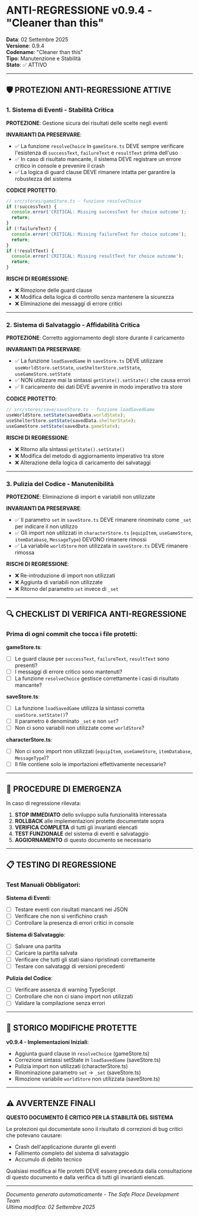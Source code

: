 # ANTI-REGRESSIONE v0.9.4 - "Cleaner than this"

**Data**: 02 Settembre 2025  
**Versione**: 0.9.4  
**Codename**: "Cleaner than this"  
**Tipo**: Manutenzione e Stabilità  
**Stato**: ✅ ATTIVO  

---

## 🛡️ PROTEZIONI ANTI-REGRESSIONE ATTIVE

### 1. Sistema di Eventi - Stabilità Critica

**PROTEZIONE**: Gestione sicura dei risultati delle scelte negli eventi

**INVARIANTI DA PRESERVARE**:
- ✅ La funzione `resolveChoice` in `gameStore.ts` DEVE sempre verificare l'esistenza di `successText`, `failureText` e `resultText` prima dell'uso
- ✅ In caso di risultato mancante, il sistema DEVE registrare un errore critico in console e prevenire il crash
- ✅ La logica di guard clause DEVE rimanere intatta per garantire la robustezza del sistema

**CODICE PROTETTO**:
```typescript
// src/stores/gameStore.ts - funzione resolveChoice
if (!successText) {
  console.error('CRITICAL: Missing successText for choice outcome');
  return;
}
if (!failureText) {
  console.error('CRITICAL: Missing failureText for choice outcome');
  return;
}
if (!resultText) {
  console.error('CRITICAL: Missing resultText for choice outcome');
  return;
}
```

**RISCHI DI REGRESSIONE**:
- ❌ Rimozione delle guard clause
- ❌ Modifica della logica di controllo senza mantenere la sicurezza
- ❌ Eliminazione dei messaggi di errore critici

---

### 2. Sistema di Salvataggio - Affidabilità Critica

**PROTEZIONE**: Corretto aggiornamento degli store durante il caricamento

**INVARIANTI DA PRESERVARE**:
- ✅ La funzione `loadSavedGame` in `saveStore.ts` DEVE utilizzare `useWorldStore.setState`, `useShelterStore.setState`, `useGameStore.setState`
- ✅ NON utilizzare mai la sintassi `getState().setState()` che causa errori
- ✅ Il caricamento dei dati DEVE avvenire in modo imperativo tra store

**CODICE PROTETTO**:
```typescript
// src/stores/save/saveStore.ts - funzione loadSavedGame
useWorldStore.setState(savedData.worldState);
useShelterStore.setState(savedData.shelterState);
useGameStore.setState(savedData.gameState);
```

**RISCHI DI REGRESSIONE**:
- ❌ Ritorno alla sintassi `getState().setState()`
- ❌ Modifica del metodo di aggiornamento imperativo tra store
- ❌ Alterazione della logica di caricamento dei salvataggi

---

### 3. Pulizia del Codice - Manutenibilità

**PROTEZIONE**: Eliminazione di import e variabili non utilizzate

**INVARIANTI DA PRESERVARE**:
- ✅ Il parametro `set` in `saveStore.ts` DEVE rimanere rinominato come `_set` per indicare il non utilizzo
- ✅ Gli import non utilizzati in `characterStore.ts` (`equipItem`, `useGameStore`, `itemDatabase`, `MessageType`) DEVONO rimanere rimossi
- ✅ La variabile `worldStore` non utilizzata in `saveStore.ts` DEVE rimanere rimossa

**RISCHI DI REGRESSIONE**:
- ❌ Re-introduzione di import non utilizzati
- ❌ Aggiunta di variabili non utilizzate
- ❌ Ritorno del parametro `set` invece di `_set`

---

## 🔍 CHECKLIST DI VERIFICA ANTI-REGRESSIONE

### Prima di ogni commit che tocca i file protetti:

**gameStore.ts**:
- [ ] Le guard clause per `successText`, `failureText`, `resultText` sono presenti?
- [ ] I messaggi di errore critico sono mantenuti?
- [ ] La funzione `resolveChoice` gestisce correttamente i casi di risultato mancante?

**saveStore.ts**:
- [ ] La funzione `loadSavedGame` utilizza la sintassi corretta `useStore.setState()`?
- [ ] Il parametro è denominato `_set` e non `set`?
- [ ] Non ci sono variabili non utilizzate come `worldStore`?

**characterStore.ts**:
- [ ] Non ci sono import non utilizzati (`equipItem`, `useGameStore`, `itemDatabase`, `MessageType`)?
- [ ] Il file contiene solo le importazioni effettivamente necessarie?

---

## 🚨 PROCEDURE DI EMERGENZA

In caso di regressione rilevata:

1. **STOP IMMEDIATO** dello sviluppo sulla funzionalità interessata
2. **ROLLBACK** alle implementazioni protette documentate sopra
3. **VERIFICA COMPLETA** di tutti gli invarianti elencati
4. **TEST FUNZIONALE** del sistema di eventi e salvataggio
5. **AGGIORNAMENTO** di questo documento se necessario

---

## 📋 TESTING DI REGRESSIONE

### Test Manuali Obbligatori:

**Sistema di Eventi**:
- [ ] Testare eventi con risultati mancanti nei JSON
- [ ] Verificare che non si verifichino crash
- [ ] Controllare la presenza di errori critici in console

**Sistema di Salvataggio**:
- [ ] Salvare una partita
- [ ] Caricare la partita salvata
- [ ] Verificare che tutti gli stati siano ripristinati correttamente
- [ ] Testare con salvataggi di versioni precedenti

**Pulizia del Codice**:
- [ ] Verificare assenza di warning TypeScript
- [ ] Controllare che non ci siano import non utilizzati
- [ ] Validare la compilazione senza errori

---

## 📝 STORICO MODIFICHE PROTETTE

**v0.9.4 - Implementazioni Iniziali**:
- Aggiunta guard clause in `resolveChoice` (gameStore.ts)
- Correzione sintassi setState in `loadSavedGame` (saveStore.ts)
- Pulizia import non utilizzati (characterStore.ts)
- Rinominazione parametro `set` → `_set` (saveStore.ts)
- Rimozione variabile `worldStore` non utilizzata (saveStore.ts)

---

## ⚠️ AVVERTENZE FINALI

**QUESTO DOCUMENTO È CRITICO PER LA STABILITÀ DEL SISTEMA**

Le protezioni qui documentate sono il risultato di correzioni di bug critici che potevano causare:
- Crash dell'applicazione durante gli eventi
- Fallimento completo del sistema di salvataggio
- Accumulo di debito tecnico

Qualsiasi modifica ai file protetti DEVE essere preceduta dalla consultazione di questo documento e dalla verifica di tutti gli invarianti elencati.

---

*Documento generato automaticamente - The Safe Place Development Team*  
*Ultima modifica: 02 Settembre 2025*